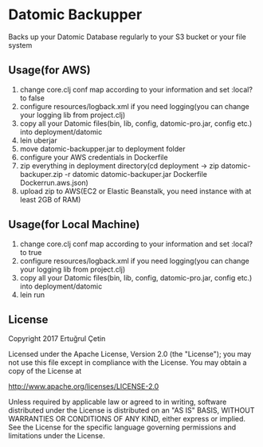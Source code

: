 # Datomic Backupper

Backs up your Datomic Database regularly to your S3 bucket or your file system

## Usage(for AWS)

1. change core.clj conf map according to your information and set :local? to false
2. configure resources/logback.xml if you need logging(you can change your logging lib from project.clj)
3. copy all your Datomic files(bin, lib, config, datomic-pro.jar, config etc.) into deployment/datomic
4. lein uberjar
5. move datomic-backupper.jar to deployment folder
6. configure your AWS credentials in Dockerfile
7. zip everything in deployment directory(cd deployment -> zip datomic-backuper.zip -r datomic datomic-backuper.jar Dockerfile Dockerrun.aws.json)
8. upload zip to AWS(EC2 or Elastic Beanstalk, you need instance with at least 2GB of RAM)

## Usage(for Local Machine)

1. change core.clj conf map according to your information and set :local? to true
2. configure resources/logback.xml if you need logging(you can change your logging lib from project.clj)
3. copy all your Datomic files(bin, lib, config, datomic-pro.jar, config etc.) into deployment/datomic
4. lein run

## License

Copyright 2017 Ertuğrul Çetin

Licensed under the Apache License, Version 2.0 (the "License");
you may not use this file except in compliance with the License.
You may obtain a copy of the License at

http://www.apache.org/licenses/LICENSE-2.0

Unless required by applicable law or agreed to in writing, software
distributed under the License is distributed on an "AS IS" BASIS,
WITHOUT WARRANTIES OR CONDITIONS OF ANY KIND, either express or implied.
See the License for the specific language governing permissions and
limitations under the License.
